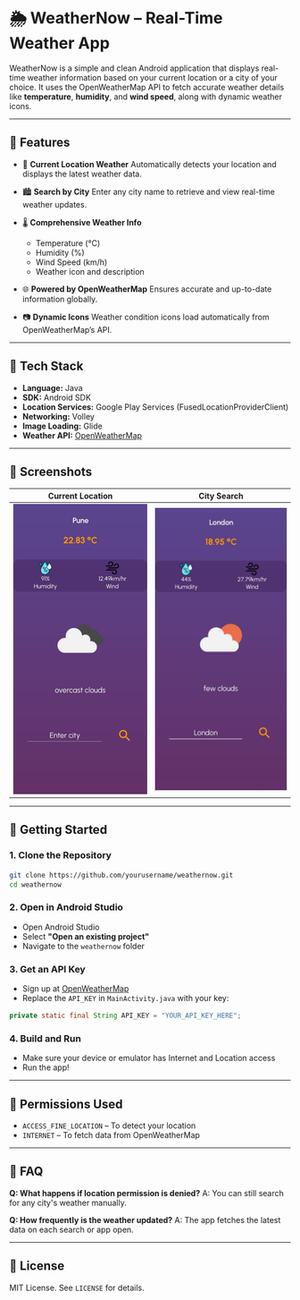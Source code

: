 # 🌦️ WeatherNow – Real-Time Weather App

WeatherNow is a simple and clean Android application that displays real-time weather information based on your current location or a city of your choice. It uses the OpenWeatherMap API to fetch accurate weather details like **temperature**, **humidity**, and **wind speed**, along with dynamic weather icons.

---

## 📱 Features

* 📍 **Current Location Weather**
  Automatically detects your location and displays the latest weather data.

* 🏙️ **Search by City**
  Enter any city name to retrieve and view real-time weather updates.

* 🌡️ **Comprehensive Weather Info**

  * Temperature (°C)
  * Humidity (%)
  * Wind Speed (km/h)
  * Weather icon and description

* 🌐 **Powered by OpenWeatherMap**
  Ensures accurate and up-to-date information globally.

* 📷 **Dynamic Icons**
  Weather condition icons load automatically from OpenWeatherMap’s API.

---

## 🧰 Tech Stack

* **Language:** Java
* **SDK:** Android SDK
* **Location Services:** Google Play Services (FusedLocationProviderClient)
* **Networking:** Volley
* **Image Loading:** Glide
* **Weather API:** [OpenWeatherMap](https://openweathermap.org/api)

---

## 📸 Screenshots

| Current Location                          | City Search                                  |
| ----------------------------------------- | -------------------------------------------- |
| ![Screenshot 1](weather-Pune.jpeg) | ![Screenshot 2](weather-London.jpeg) |

---

## 🚀 Getting Started

### 1. Clone the Repository

```bash
git clone https://github.com/yourusername/weathernow.git
cd weathernow
```

### 2. Open in Android Studio

* Open Android Studio
* Select **"Open an existing project"**
* Navigate to the `weathernow` folder

### 3. Get an API Key

* Sign up at [OpenWeatherMap](https://openweathermap.org/api)
* Replace the `API_KEY` in `MainActivity.java` with your key:

```java
private static final String API_KEY = "YOUR_API_KEY_HERE";
```

### 4. Build and Run

* Make sure your device or emulator has Internet and Location access
* Run the app!

---

## 🔐 Permissions Used

* `ACCESS_FINE_LOCATION` – To detect your location
* `INTERNET` – To fetch data from OpenWeatherMap

---

## 🙋 FAQ

**Q: What happens if location permission is denied?**
A: You can still search for any city's weather manually.

**Q: How frequently is the weather updated?**
A: The app fetches the latest data on each search or app open.

---

## 📄 License

MIT License. See `LICENSE` for details.
